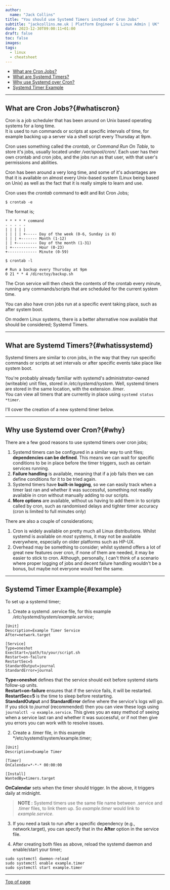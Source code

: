 ```yaml
---
author:
  name: "Jack Collins"
title: "You should use Systemd Timers instead of Cron Jobs"
subtitle: "jackcollins.me.uk | Platform Engineer & Linux Admin | UK"
date: 2023-12-30T09:00:11+01:00
draft: false
toc: false
images:
tags:
  - linux
  - cheatsheet
---
```


- [What are Cron Jobs?](#whatiscron)
- [What are Systemd Timers?](#whatissystemd)
- [Why use Systemd over Cron?](#why)
- [Systemd Timer Example](#example)

---

## What are Cron Jobs?{#whatiscron}

Cron is a job scheduler that has been around on Unix based operating systems for a long time.  
It is used to run commands or scripts at specific intervals of time, for example backing up a server via a shell script every Thursday at 9pm.

Cron uses something called the *crontab*, or *Command Run On Table*, to store it's jobs, usually located under */var/spool/cron/*. Each user has their own crontab and cron jobs, and the jobs run as that user, with that user's permissions and abilities.

Cron has been around a very long time, and some of it's advantages are that it is available on almost every Unix-based system (Linux being based on Unix) as well as the fact that it is really simple to learn and use.

Cron uses the *crontab* command to **e**dit and **l**ist Cron Jobs;

```
$ crontab -e
```

The format is;
```
* * * * * command
- - - - -
| | | | |
| | | | +----- Day of the week (0-6, Sunday is 0)
| | | +------- Month (1-12)
| | +--------- Day of the month (1-31)
| +----------- Hour (0-23)
+------------- Minute (0-59)
```


```
$ crontab -l

# Run a backup every Thursday at 9pm
0 21 * * 4 /directoy/backup.sh
```

The Cron service will then check the contents of the crontab every minute, running any commands/scripts that are scheduled for the current system time.

You can also have cron jobs run at a specific event taking place, such as after system boot.

On modern Linux systems, there is a better alternative now available that should be considered; Systemd Timers.

---

## What are Systemd Timers?{#whatissystemd}

Systemd timers are similar to cron jobs, in the way that they run specific commands or scripts at set intervals or after specific events take place like system boot.

You're probably already familiar with systemd's administrator-owned (writeable) unit files, stored in */etc/systemd/system*. Well, systemd timers are stored in the same location, with the extension *.timer*.  
You can view all timers that are currently in place using ```systemd status *timer```.

I'll cover the creation of a new systemd timer below.

---

## Why use Systemd over Cron?{#why}

There are a few good reasons to use systemd timers over cron jobs;

1. Systemd timers can be configured in a similar way to unit files; **dependencies can be defined**. This means we can wait for specific conditions to be in place before the timer triggers, such as certain services running.
2. **Failure handling** is available, meaning that if a job fails then we can define conditions for it to be tried again.
3. Systemd timers have **built-in logging**, so we can easily track when a timer last ran and whether it was successful, something not readily available in cron without manually adding to our scripts.
4. **More options** are available, without us having to add them in to scripts called by cron, such as randomised delays and tighter timer accuracy (cron is limited to full minutes only)

There are also a couple of considerations;

1. Cron is widely available on pretty much all Linux distributions. Whilst systemd is available on *most* systems, it may not be available everywhere, especially on older platforms such as HP-UX.
2. Overhead may be something to consider; whilst systemd offers a lot of great new features over cron, if none of them are needed, it may be easier to stick to cron. Although, personally, I can't think of a scenario where proper logging of jobs and decent failure handling wouldn't be a bonus, but maybe not everyone would feel the same.

---

## Systemd Timer Example{#example}

To set up a systemd timer;

1. Create a systemd .service file, for this example */etc/systemd/system/example.service*;

```
[Unit]
Description=Example Timer Service
After=network.target

[Service]
Type=oneshot
ExecStart=/path/to/your/script.sh
Restart=on-failure
RestartSec=5
StandardOutput=journal
StandardError=journal
```

**Type=oneshot** defines that the service should exit before systemd starts follow-up units.  
**Restart=on-failure** ensures that if the service fails, it will be restarted.  
**RestartSec=5** is the time to sleep before restarting.  
**StandardOutput** and **StandardError** define where the service's logs will go. If you stick to *journal* (recommended) then you can view these logs using ```journalctl -u example.service```. This gives you an easy method of seeing when a service last ran and whether it was successful, or if not then give you errors you can work with to resolve issues.

2. Create a .timer file, in this example */etc/systemd/system/example.timer;

```
[Unit]
Description=Example Timer

[Timer]
OnCalendar=*-*-* 00:00:00

[Install]
WantedBy=timers.target
```

**OnCalendar** sets when the timer should trigger. In the above, it triggers daily at midnight.

> **NOTE :** Systemd timers use the same file name between .service and .timer files, to link them up. So *example.timer* would link to *example.service*.

3. If you need a task to run after a specific dependency (e.g., network.target), you can specify that in the **After** option in the service file.

4. After creating both files as above, reload the systemd daemon and enable/start your timer;

```sudo systemctl daemon-reload```  
```sudo systemctl enable example.timer```  
```sudo systemctl start example.timer```

---

[Top of page](#top)